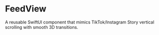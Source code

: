 # FeedView
A reusable SwiftUI component that mimics TikTok/Instagram Story vertical scrolling with smooth 3D transitions. 
